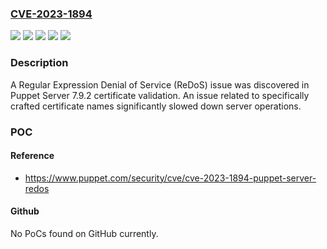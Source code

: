 ### [CVE-2023-1894](https://cve.mitre.org/cgi-bin/cvename.cgi?name=CVE-2023-1894)
![](https://img.shields.io/static/v1?label=Product&message=Puppet%20Enterprise&color=blue)
![](https://img.shields.io/static/v1?label=Product&message=Puppet%20Server&color=blue)
![](https://img.shields.io/static/v1?label=Version&message=2021.7.1%3C%202021.7.3%20&color=brighgreen)
![](https://img.shields.io/static/v1?label=Version&message=7.9.2%3C%207.11.0%20&color=brighgreen)
![](https://img.shields.io/static/v1?label=Vulnerability&message=CWE-1333%20Inefficient%20Regular%20Expression%20Complexity&color=brighgreen)

### Description

A Regular Expression Denial of Service (ReDoS) issue was discovered in Puppet Server 7.9.2 certificate validation. An issue related to specifically crafted certificate names significantly slowed down server operations.

### POC

#### Reference
- https://www.puppet.com/security/cve/cve-2023-1894-puppet-server-redos

#### Github
No PoCs found on GitHub currently.


